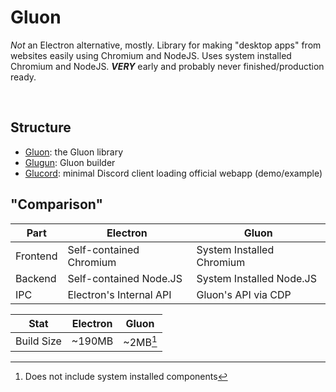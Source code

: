 # Gluon
*Not* an Electron alternative, mostly. Library for making "desktop apps" from websites easily using Chromium and NodeJS. Uses system installed Chromium and NodeJS. ***VERY*** early and probably never finished/production ready.

<br>

## Structure
- [Gluon](gluon): the Gluon library
- [Glugun](glugun): Gluon builder
- [Glucord](glucord): minimal Discord client loading official webapp (demo/example)


## "Comparison"
| Part | Electron | Gluon |
| ---- | -------- | ----- |
| Frontend | Self-contained Chromium | System Installed Chromium |
| Backend | Self-contained Node.JS | System Installed Node.JS |
| IPC | Electron's Internal API | Gluon's API via CDP |

| Stat | Electron | Gluon |
| ---- | -------- | ----- |
| Build Size | ~190MB | ~2MB[^1] |

[^1]: Does not include system installed components
